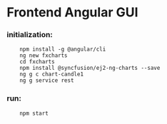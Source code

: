 # Frontend Angular GUI

### initialization: 
```
    npm install -g @angular/cli
    ng new fxcharts
    cd fxcharts
    npm install @syncfusion/ej2-ng-charts --save
    ng g c chart-candle1
    ng g service rest
```

### run:
```
    npm start
```




